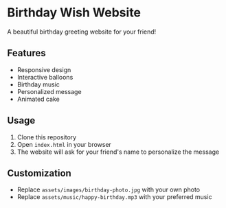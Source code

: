 # Birthday Wish Website

A beautiful birthday greeting website for your friend!

## Features
- Responsive design
- Interactive balloons
- Birthday music
- Personalized message
- Animated cake

## Usage
1. Clone this repository
2. Open `index.html` in your browser
3. The website will ask for your friend's name to personalize the message

## Customization
- Replace `assets/images/birthday-photo.jpg` with your own photo
- Replace `assets/music/happy-birthday.mp3` with your preferred music
